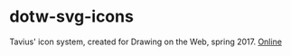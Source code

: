 # dotw-svg-icons
Tavius' icon system, created for Drawing on the Web, spring 2017.
[Online](http://i6.cims.nyu.edu/~tkk269/dotw/projects/svg/)